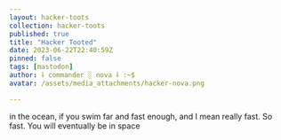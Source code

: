 ```yaml
---
layout: hacker-toots
collection: hacker-toots
published: true
title: "Hacker Tooted"
date: 2023-06-22T22:40:59Z
pinned: false
tags: [mastodon]
author: ⸸ commander ░ nova ⸸ :~$
avatar: /assets/media_attachments/hacker-nova.png

---
```


<p>in the ocean, if you swim far and fast enough, and I mean really fast. So fast. You will eventually be in space</p>


